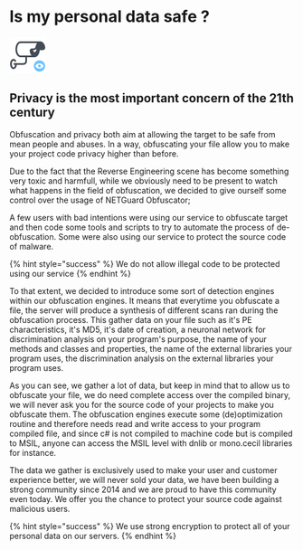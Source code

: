 # Is my personal data safe ?

![](../../.gitbook/assets/icons8-appareil-photo-mural-prive-64.png)

## Privacy is the most important concern of the 21th century

Obfuscation and privacy both aim at allowing the target to be safe from mean people and abuses. In a way, obfuscating your file allow you to make your project code privacy higher than before.

Due to the fact that the Reverse Engineering scene has become something very toxic and harmfull, while we obviously need to be present to watch what happens in the field of obfuscation, we decided to give ourself some control over the usage of NETGuard Obfuscator; 

A few users with bad intentions were using our service to obfuscate target and then code some tools and scripts to try to automate the process of de-obfuscation. Some were also using our service to protect the source code of malware. 

{% hint style="success" %}
We do not allow illegal code to be protected using our service
{% endhint %}

To that extent, we decided to introduce some sort of detection engines within our obfuscation engines. It means that everytime you obfuscate a file, the server will produce a synthesis of different scans ran during the obfuscation process. This gather data on your file such as it's PE characteristics, it's MD5, it's date of creation, a neuronal network for discrimination analysis on your program's purpose, the name of your methods and classes and properties, the name of the external libraries your program uses, the discrimination analysis on the external libraries your program uses.

As you can see, we gather a lot of data, but keep in mind that to allow us to obfuscate your file, we do need complete access over the compiled binary, we will never ask you for the source code of your projects to make you obfuscate them. The obfuscation engines execute some \(de\)optimization routine and therefore needs read and write access to your program compiled file, and since c\# is not compiled to machine code but is compiled to MSIL, anyone can access the MSIL level with dnlib or mono.cecil libraries for instance.

The data we gather is exclusively used to make your user and customer experience better, we will never sold your data, we have been building a strong community since 2014 and we are proud to have this community even today. We offer you the chance to protect your source code against malicious users.

{% hint style="success" %}
We use strong encryption to protect all of your personal data on our servers.
{% endhint %}

